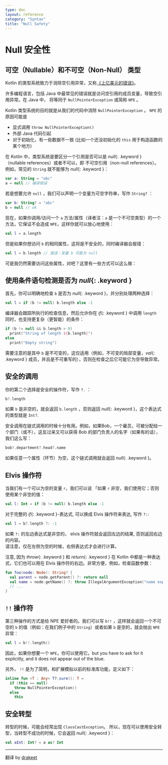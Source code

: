 ```yaml
---
type: doc
layout: reference
category: "Syntax"
title: "Null Safety"
---
```


# Null 安全性

## 可空（Nullable）和不可空（Non-Null） 类型

Kotlin 的类型系统致力于消除空引用异常，又称[《上亿美元的错误》](http://en.wikipedia.org/wiki/Tony_Hoare#Apologies_and_retractions)。

许多编程语言，包括 Java 中最常见的错误就是访问空引用的成员变量，导致空引用异常。在 Java 中，
将等同于 `NullPointerException` 或简称 `NPE` 。

Kotlin 类型系统的目的就是从我们的代码中消除 `NullPointerException` 。 `NPE` 的原因可能是

* 显式调用 `throw NullPointerException()`
* 外部 Java 代码引起
* 对于初始化，有一些数据不一致 (比如一个还没初始化的 `this` 用于构造函数的某个地方)

在 Kotlin 中，类型系统是要区分一个引用是否可以是 *null*{: .keyword } （nullable references）或者不可以，即 不可空引用（non-null references）。
例如，常见的 `String` 就不能够为 *null*{: .keyword }：

``` kotlin
var a: String = "abc"
a = null // 编译错误
```

若是想要允许 `null` ，我们可以声明一个变量为可空字符串，写作 `String?` ：

``` kotlin
var b: String? = "abc"
b = null // ok
```

现在，如果你调用/访问一个 `a` 方法/属性（译者注：`a` 是一个不可空类型）的一个方法，它保证不会造成 `NPE`，这样你就可以放心地使用：

``` kotlin
val l = a.length
```

但是如果你想访问 `b` 的相同属性，这将是不安全的，同时编译器会报错：

``` kotlin
val l = b.length // 错误：变量 b 可能为 null
```

可是我仍然需要访问这些属性，对吧？这里有一些方式可以这么做：

## 使用条件语句检测是否为 *null*{: .keyword } 

首先，你可以明确地检查 `b` 是否为 *null*{: .keyword }，并分别处理两种选择：

``` kotlin
val l = if (b != null) b.length else -1
```

编译器会跟踪所执行的检查信息，然后允许你在 *if*{: .keyword } 中调用 `length`  
同时，也支持更复杂（更智能）的条件：

``` kotlin
if (b != null && b.length > 0)
  print("String of length ${b.length}")
else
  print("Empty string")
```

需要注意的是其中 `b` 是不可变的，这仅适用（例如，不可变的局部变量，*val*{: .keyword } 成员，并且是不可重写的），否则在检查之后它可能它为空导致异常。

## 安全的调用

你的第二个选择是安全的操作符，写作 `?.` ：

``` kotlin
b?.length
```
如果 `b` 是非空的，就会返回 `b.length` ，否则返回 *null*{: .keyword }，这个表达式的类型就是 `Int?`.

安全调用在链式调用的时候十分有用。例如，如果Bob，一个雇员，可被分配给一个部门（或不），这反过来又可以获得 Bob 的部门负责人的名字（如果有的话），我们这么写：

``` kotlin
bob?.department?.head?.name
```

如果任意一个属性（环节）为空，这个链式调用就会返回 *null*{: .keyword }。

## Elvis 操作符

当我们有一个可以为空的变量 `r`，我们可以说 「如果 `r` 非空，我们使用它；否则使用某个非空的值：

``` kotlin
val l: Int = if (b != null) b.length else -1
```

对于完整的 *if*{: .keyword }-表达式, 可以换成 Elvis 操作符来表达, 写作 `?:`:

``` kotlin
val l = b?.length ?: -1
```

如果  `?:` 的左边表达式是非空的， elvis 操作符就会返回左边的结果, 否则返回右边的内容。  
请注意，仅在左侧为空的时候，右侧表达式才会进行计算。

注意, 因为 *throw*{: .keyword } 和 *return*{: .keyword } 在 Kotlin 中都是一种表达式，它们也可以用在 Elvis 操作符的右边。非常方便，例如，检查函数参数：

``` kotlin
fun foo(node: Node): String? {
  val parent = node.getParent() ?: return null
  val name = node.getName() ?: throw IllegalArgumentException("name expected")
  // ...
}
```

## `!!` 操作符

第三种操作的方式是给 NPE 爱好者的。我们可以写 `b!!` ，这样就会返回一个不可空的 `b` 的值（例如：在我们例子中的 `String`）或者如果 `b` 是空的，就会抛出 `NPE` 异常：

``` kotlin
val l = b!!.length()
```

因此，如果你想要一个 `NPE`，你可以使用它。but you have to ask for it explicitly, and it does not appear out of the blue.

另外， `!!` 是为了简明，和扩展模拟以前的标准库功能，定义如下：

``` kotlin
inline fun <T : Any> T?.sure(): T =
  if (this == null)
    throw NullPointerException()
  else
    this
```

## 安全转型

转型的时候，可能会经常出现 `ClassCastException`。
所以，现在可以使用安全转型，当转型不成功的时候，它会返回 *null*{: .keyword }：

``` kotlin
val aInt: Int? = a as? Int
```

------------

翻译 by [drakeet](https://github.com/drakeet) 
